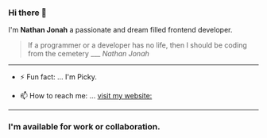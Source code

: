 ### Hi there 👋

I'm **Nathan Jonah** a passionate and dream filled frontend developer.
> If a programmer or a developer has no life, then I should be coding from the cemetery ___ *Nathan Jonah*
---
- ⚡ Fun fact: ... 
I'm Picky.

- 📫 How to reach me: ...
[visit my website:](https://www.jnathan.com.ng)
---
### I'm available for work or collaboration.

<!--
**Jumns/Jumns** is a ✨ _special_ ✨ repository because its `README.md` (this file) appears on your GitHub profile.

Here are some ideas to get you started:

- 🔭 I’m currently working on ...
- 🌱 I’m currently learning ...
- 👯 I’m looking to collaborate on ...
- 🤔 I’m looking for help with ...
- 💬 Ask me about ...
- 📫 How to reach me: ...
- 😄 Pronouns: ...
- ⚡ Fun fact: ...
-->

